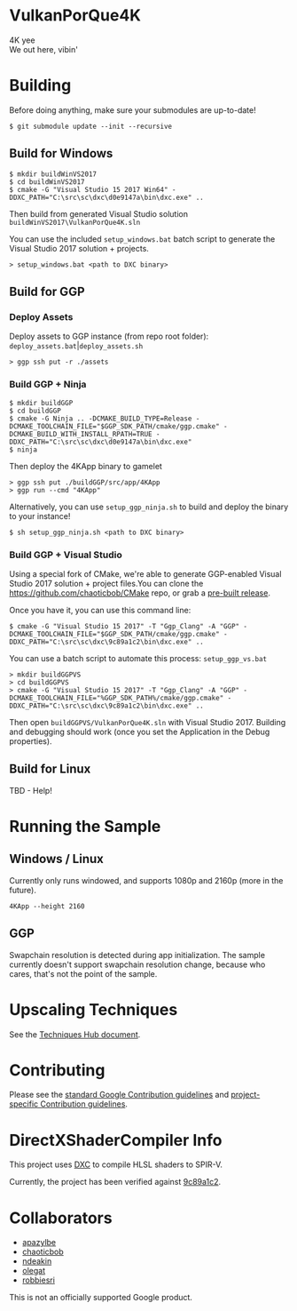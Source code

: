 # VulkanPorQue4K

4K yee  
We out here, vibin'

# Building

Before doing anything, make sure your submodules are up-to-date!
```
$ git submodule update --init --recursive
```

## Build for Windows

```
$ mkdir buildWinVS2017
$ cd buildWinVS2017
$ cmake -G "Visual Studio 15 2017 Win64" -DDXC_PATH="C:\src\sc\dxc\d0e9147a\bin\dxc.exe" ..
```

Then build from generated Visual Studio solution
`buildWinVS2017\VulkanPorQue4K.sln`

You can use the included `setup_windows.bat` batch script to generate the Visual
Studio 2017 solution + projects.
```
> setup_windows.bat <path to DXC binary>
```

## Build for GGP

### Deploy Assets

Deploy assets to GGP instance (from repo root folder):  
`deploy_assets.bat`|`deploy_assets.sh`
```
> ggp ssh put -r ./assets
```

### Build GGP + Ninja

```
$ mkdir buildGGP
$ cd buildGGP
$ cmake -G Ninja .. -DCMAKE_BUILD_TYPE=Release -DCMAKE_TOOLCHAIN_FILE="$GGP_SDK_PATH/cmake/ggp.cmake" -DCMAKE_BUILD_WITH_INSTALL_RPATH=TRUE -DDXC_PATH="C:\src\sc\dxc\d0e9147a\bin\dxc.exe"
$ ninja
```

Then deploy the 4KApp binary to gamelet
```
> ggp ssh put ./buildGGP/src/app/4KApp
> ggp run --cmd "4KApp"
```

Alternatively, you can use `setup_ggp_ninja.sh` to build and deploy the binary
to your instance!
```
$ sh setup_ggp_ninja.sh <path to DXC binary>
```

### Build GGP + Visual Studio

Using a special fork of CMake, we're able to generate GGP-enabled Visual Studio
2017 solution + project files.You can clone the
https://github.com/chaoticbob/CMake repo, or grab a
[pre-built release](https://github.com/chaoticbob/CMake/releases/tag/cmake-ggp-6115824).

Once you have it, you can use this command line:
```
$ cmake -G "Visual Studio 15 2017" -T "Ggp_Clang" -A "GGP" -DCMAKE_TOOLCHAIN_FILE="$GGP_SDK_PATH/cmake/ggp.cmake" -DDXC_PATH="C:\src\sc\dxc\9c89a1c2\bin\dxc.exe" ..
```
You can use a batch script to automate this process:
`setup_ggp_vs.bat`
```
> mkdir buildGGPVS
> cd buildGGPVS
> cmake -G "Visual Studio 15 2017" -T "Ggp_Clang" -A "GGP" -DCMAKE_TOOLCHAIN_FILE="%GGP_SDK_PATH%/cmake/ggp.cmake" -DDXC_PATH="C:\src\sc\dxc\9c89a1c2\bin\dxc.exe" ..
```

Then open `buildGGPVS/VulkanPorQue4K.sln` with Visual Studio 2017. Building and
debugging should work (once you set the Application in the Debug properties).

## Build for Linux

TBD - Help!

# Running the Sample

## Windows / Linux

Currently only runs windowed, and supports 1080p and 2160p (more in the future).
```
4KApp --height 2160
```

## GGP

Swapchain resolution is detected during app initialization.
The sample currently doesn't support swapchain resolution change, because who
cares, that's not the point of the sample.

# Upscaling Techniques
See the [Techniques Hub document](docs/TECHNIQUES.md).

# Contributing
Please see the [standard Google Contribution guidelines](CONTRIBUTING.md) and
[project-specific Contribution guidelines](docs/CONTRIBUTING.md).

# DirectXShaderCompiler Info
This project uses [DXC](https://github.com/microsoft/DirectXShaderCompiler) to
compile HLSL shaders to SPIR-V.

Currently, the project has been verified against
[9c89a1c2](https://github.com/microsoft/DirectXShaderCompiler/commit/9c89a1c2c6baa76dabc154f126408973848b0069).

# Collaborators

* [apazylbe](https://github.com/apazylbe)
* [chaoticbob](https://github.com/chaoticbob)
* [ndeakin](https://github.com/ndeakin)
* [olegat](https://github.com/olegat)
* [robbiesri](https://github.com/robbiesri)

This is not an officially supported Google product.